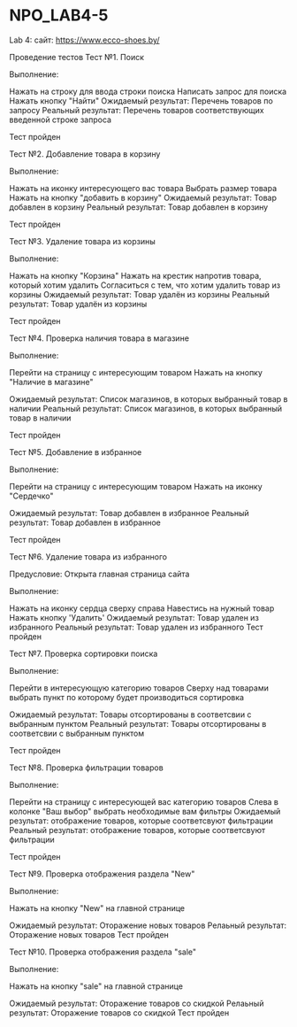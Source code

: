 # NPO_LAB4-5

Lab 4:
сайт: https://www.ecco-shoes.by/

Проведение тестов
Тест №1. Поиск

Выполнение:

Нажать на строку для ввода строки поиска
Написать запрос для поиска
Нажать кнопку "Найти"
Ожидаемый результат: Перечень товаров по запросу 
Реальный результат: Перечень товаров соответствующих введенной строке запроса 

Тест пройден

Тест №2. Добавление товара в корзину



Выполнение:

Нажать на иконку интересующего вас товара
Выбрать размер товара
Нажать на кнопку "добавить в корзину"
Ожидаемый результат: Товар добавлен в корзину 
Реальный результат: Товар добавлен в корзину 

Тест пройден

Тест №3. Удаление товара из корзины


Выполнение:

Нажать на кнопку "Корзина"
Нажать на крестик напротив товара, который хотим удалить
Согласиться с тем, что хотим удалить товар из корзины
Ожидаемый результат: Товар удалён из корзины
Реальный результат: Товар удалён из корзины

 Тест пройден

Тест №4. Проверка наличия товара в магазине


Выполнение:

Перейти на страницу с интересующим товаром
Нажать на кнопку "Наличие в магазине"

Ожидаемый результат: Список магазинов, в которых выбранный товар в наличии
Реальный результат: Список магазинов, в которых выбранный товар в наличии

Тест пройден

Тест №5. Добавление в избранное



Выполнение:

Перейти на страницу с интересующим товаром
Нажать на иконку "Сердечко"

Ожидаемый результат: Товар добавлен в избранное
Реальный результат: Товар добавлен в избранное

Тест пройден

Тест №6. Удаление товара из избранного

Предусловие: Открыта главная страница сайта

Выполнение:

Нажать на иконку сердца  сверху справа
Навестись на нужный товар
Нажать кнопку 'Удалить'
Ожидаемый результат: Товар удален из избранного
Реальный результат: Товар удален из избранного
 Тест пройден

Тест №7. Проверка сортировки поиска



Выполнение:

Перейти в интересующую категорию товаров
Сверху над товарами выбрать пункт по которому будет производиться сортировка

Ожидаемый результат: Товары отсортированы в соответсвии с выбранным пунктом
Реальный результат: Товары отсортированы в соответсвии с выбранным пунктом

Тест пройден

Тест №8. Проверка фильтрации товаров

Выполнение:

Перейти на страницу с интересующей вас категорию товаров
Слева в колонке "Ваш выбор" выбрать необходимые вам фильтры
Ожидаемый результат: отображение товаров, которые соответсвуют фильтрации
Реальный результат: отображение товаров, которые соответсвуют фильтрации

Тест пройден

Тест №9. Проверка отображения раздела "New"

Выполнение:

Нажать на кнопку "New" на главной странице

Ожидаемый результат: Оторажение новых товаров
Релаьный результат: Оторажение новых товаров
 Тест пройден

Тест №10. Проверка отображения раздела "sale"

Выполнение:

Нажать на кнопку "sale" на главной странице

Ожидаемый результат: Оторажение товаров со скидкой
Релаьный результат: Оторажение товаров со скидкой
 Тест пройден
